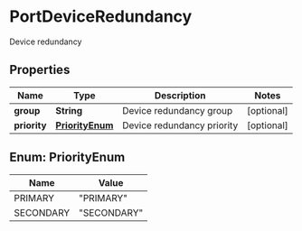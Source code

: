 

# PortDeviceRedundancy

Device redundancy

## Properties

| Name | Type | Description | Notes |
|------------ | ------------- | ------------- | -------------|
|**group** | **String** | Device redundancy group |  [optional] |
|**priority** | [**PriorityEnum**](#PriorityEnum) | Device redundancy priority |  [optional] |



## Enum: PriorityEnum

| Name | Value |
|---- | -----|
| PRIMARY | &quot;PRIMARY&quot; |
| SECONDARY | &quot;SECONDARY&quot; |



